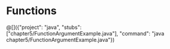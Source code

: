 # Functions

@[]({"project": "java", "stubs": ["chapter5/FunctionArgumentExample.java"], "command": "java chapter5/FunctionArgumentExample.java"})
